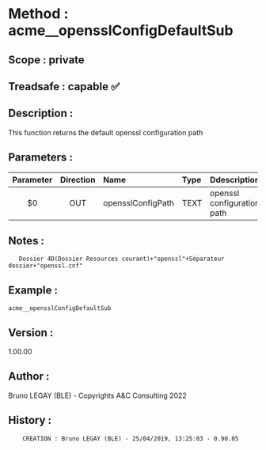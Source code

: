 ﻿# **Method :** acme__opensslConfigDefaultSub## **Scope :** private## **Treadsafe :** capable ✅ ## **Description :** This function returns the default openssl configuration path## **Parameters :** | Parameter | Direction | Name | Type | Ddescription | |:----:|:----:|:----|:----|:----| | $0 | OUT | opensslConfigPath | TEXT | openssl configuration path | ## **Notes :**        Dossier 4D(Dossier Resources courant)+"openssl"+Séparateur dossier+"openssl.cnf"## **Example :** ```acme__opensslConfigDefaultSub```## **Version :** 1.00.00## **Author :** Bruno LEGAY (BLE) - Copyrights A&C Consulting 2022## **History :**          CREATION : Bruno LEGAY (BLE) - 25/04/2019, 13:25:03 - 0.90.05